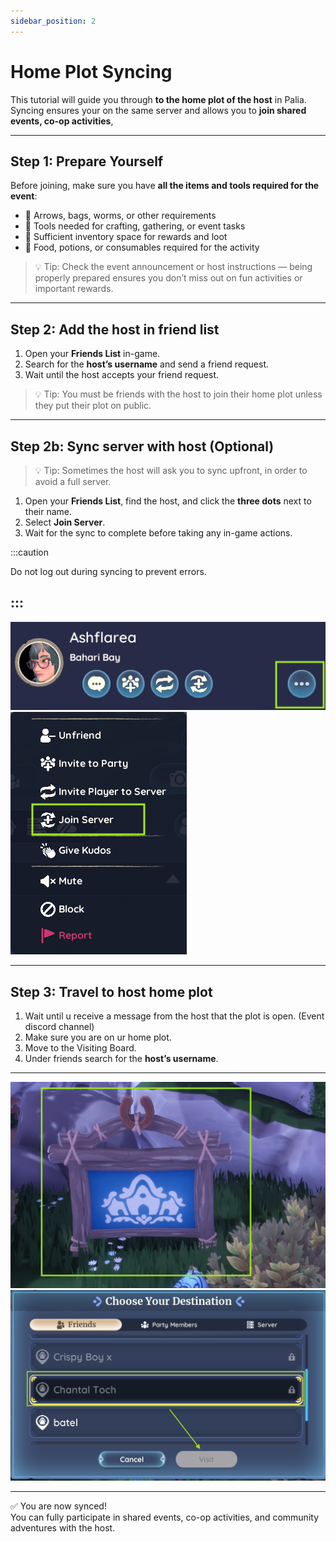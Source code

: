 ```yaml
---
sidebar_position: 2
---
```


# Home Plot Syncing

This tutorial will guide you through **to the home plot of the host** in Palia.  
Syncing ensures your on the same server and allows you to **join shared events, co-op activities**,

---

## Step 1: Prepare Yourself

Before joining, make sure you have **all the items and tools required for the event**:  

- 🏹 Arrows, bags, worms, or other requirements
- 🧰 Tools needed for crafting, gathering, or event tasks  
- 🎒 Sufficient inventory space for rewards and loot  
- 🍎 Food, potions, or consumables required for the activity  

> 💡 Tip: Check the event announcement or host instructions — being properly prepared ensures you don’t miss out on fun activities or important rewards.

---

## Step 2: Add the host in friend list

1. Open your **Friends List** in-game.  
2. Search for the **host’s username** and send a friend request.  
3. Wait until the host accepts your friend request.  

> 💡 Tip: You must be friends with the host to join their home plot unless they put their plot on public.

---

## Step 2b: Sync server with host (Optional)

> 💡 Tip: Sometimes the host will ask you to sync upfront, in order to avoid a full server.
1. Open your **Friends List**, find the host, and click the **three dots** next to their name.  
2. Select **Join Server**.  
3. Wait for the sync to complete before taking any in-game actions.  

:::caution

Do not log out during syncing to prevent errors.

:::
---

![Host Menu](./img/host_menu.png)  
![Host Sync](./img/host_sync.png)  

---


## Step 3: Travel to host home plot

1. Wait until u receive a message from the host that the plot is open. (Event discord channel)
1. Make sure you are on ur home plot.
2. Move to the Visiting Board.
3. Under friends search for the **host’s username**.

---

![Host Menu](./img/host_board.png)  
![Host Sync](./img/host_plot.png)  

---

✅ You are now synced!  
You can fully participate in shared events, co-op activities, and community adventures with the host.
